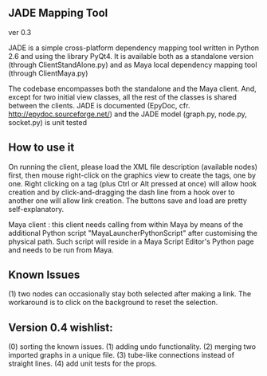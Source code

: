 ## JADE Mapping Tool
ver 0.3

JADE is a simple cross-platform dependency mapping tool written in Python 2.6 and using the library PyQt4.
It is available both as a standalone version (through ClientStandAlone.py) and as Maya local dependency mapping tool
(through ClientMaya.py)

The codebase encompasses both the standalone and the Maya client. And, except for two initial view classes, all the rest of the
classes is shared between the clients. JADE is documented (EpyDoc, cfr. http://epydoc.sourceforge.net/) and the JADE model (graph.py, node.py, socket.py) is unit tested

## How to use it
On running the client, please load the XML file description (available nodes) first, then mouse right-click
on the graphics view to create the tags, one by one. Right clicking on a tag (plus Ctrl or Alt pressed at once)
will allow hook creation and by click-and-dragging the dash line from a hook over to another one will allow link creation.
The buttons save and load are pretty self-explanatory.

Maya client : this client needs calling from within Maya by means of the additional Python script "MayaLauncherPythonScript" after
customising the physical path. Such script will reside in a Maya Script Editor's Python page and needs to be run from Maya.




## Known Issues
(1) two nodes can occasionally stay both selected after making a link. The workaround is to click on the background
to reset the selection.


## Version 0.4 wishlist:
(0) sorting the known issues.
(1) adding undo functionality.
(2) merging two imported graphs in a unique file.
(3) tube-like connections instead of straight lines.
(4) add unit tests for the props.


